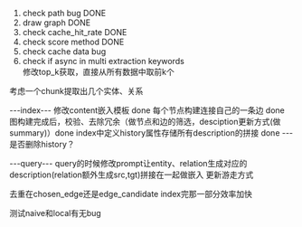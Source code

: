 1. check path bug   DONE
2. draw graph       DONE    
3. check cache_hit_rate     DONE
4. check score method       DONE
5. check cache data bug
6. check if async in multi extraction keywords  
修改top_k获取，直接从所有数据中取前k个

考虑一个chunk提取出几个实体、关系

---index---
修改content嵌入模板       done
每个节点构建连接自己的一条边     done   
图构建完成后，校验、去除冗余（做节点和边的筛选，desciption更新方式(做summary)）done 
index中定义history属性存储所有description的拼接   done    ---是否删除history？

---query---
query的时候修改prompt让entity、relation生成对应的description(relation额外生成src,tgt)拼接在一起做嵌入
更新游走方式



去重在chosen_edge还是edge_candidate
index完那一部分效率加快

测试naive和local有无bug